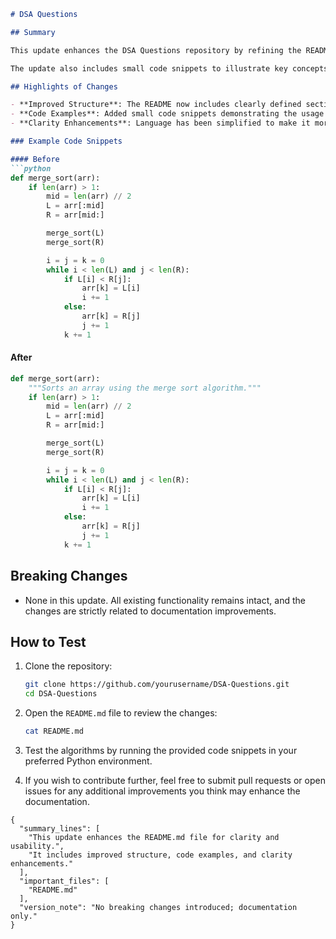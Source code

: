```markdown
# DSA Questions

## Summary

This update enhances the DSA Questions repository by refining the README.md file to improve clarity and usability. The changes focus on providing a more structured overview of the repository, including clear sections for highlights, code examples, and testing instructions. This will help new contributors and users understand the purpose of the project and how to get started quickly.

The update also includes small code snippets to illustrate key concepts, making it easier for users to grasp how to implement various data structures and algorithms. Overall, the changes aim to make the documentation more user-friendly and informative.

## Highlights of Changes

- **Improved Structure**: The README now includes clearly defined sections for summary, highlights, examples, and testing instructions.
- **Code Examples**: Added small code snippets demonstrating the usage of algorithms and data structures in the repository.
- **Clarity Enhancements**: Language has been simplified to make it more accessible for users with varying levels of expertise.

### Example Code Snippets

#### Before
```python
def merge_sort(arr):
    if len(arr) > 1:
        mid = len(arr) // 2
        L = arr[:mid]
        R = arr[mid:]

        merge_sort(L)
        merge_sort(R)

        i = j = k = 0
        while i < len(L) and j < len(R):
            if L[i] < R[j]:
                arr[k] = L[i]
                i += 1
            else:
                arr[k] = R[j]
                j += 1
            k += 1
```

#### After
```python
def merge_sort(arr):
    """Sorts an array using the merge sort algorithm."""
    if len(arr) > 1:
        mid = len(arr) // 2
        L = arr[:mid]
        R = arr[mid:]

        merge_sort(L)
        merge_sort(R)

        i = j = k = 0
        while i < len(L) and j < len(R):
            if L[i] < R[j]:
                arr[k] = L[i]
                i += 1
            else:
                arr[k] = R[j]
                j += 1
            k += 1
```

## Breaking Changes

- None in this update. All existing functionality remains intact, and the changes are strictly related to documentation improvements.

## How to Test

1. Clone the repository:
   ```bash
   git clone https://github.com/yourusername/DSA-Questions.git
   cd DSA-Questions
   ```

2. Open the `README.md` file to review the changes:
   ```bash
   cat README.md
   ```

3. Test the algorithms by running the provided code snippets in your preferred Python environment.

4. If you wish to contribute further, feel free to submit pull requests or open issues for any additional improvements you think may enhance the documentation.

```
{
  "summary_lines": [
    "This update enhances the README.md file for clarity and usability.",
    "It includes improved structure, code examples, and clarity enhancements."
  ],
  "important_files": [
    "README.md"
  ],
  "version_note": "No breaking changes introduced; documentation only."
}
```